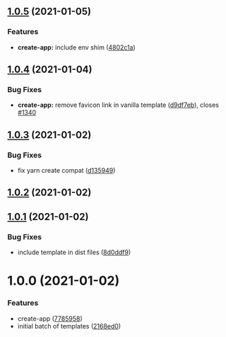## [1.0.5](https://github.com/vitejs/vite/compare/create-app@1.0.4...create-app@1.0.5) (2021-01-05)


### Features

* **create-app:** include env shim ([4802c1a](https://github.com/vitejs/vite/commit/4802c1a56ca79718881fae9466cbb836db8e9453))



## [1.0.4](https://github.com/vitejs/vite/compare/create-app@1.0.3...create-app@1.0.4) (2021-01-04)


### Bug Fixes

* **create-app:** remove favicon link in vanilla template ([d9df7eb](https://github.com/vitejs/vite/commit/d9df7ebc48cd5c04c43830b14504ba391caf37c6)), closes [#1340](https://github.com/vitejs/vite/issues/1340)



## [1.0.3](https://github.com/vitejs/vite/compare/create-app@1.0.2...create-app@1.0.3) (2021-01-02)


### Bug Fixes

* fix yarn create compat ([d135949](https://github.com/vitejs/vite/commit/d135949013ea0e572fe0a7b22bb9306644036c08))



## [1.0.2](https://github.com/vitejs/vite/compare/create-app@1.0.1...create-app@1.0.2) (2021-01-02)



## [1.0.1](https://github.com/vitejs/vite/compare/create-app@1.0.0...create-app@1.0.1) (2021-01-02)


### Bug Fixes

* include template in dist files ([8d0ddf9](https://github.com/vitejs/vite/commit/8d0ddf9f8bdf76b94e31358a3f03955fb4d4e247))



# 1.0.0 (2021-01-02)


### Features

* create-app ([7785958](https://github.com/vitejs/vite/commit/7785958d28316464d2309981d9d0b0ac716da95e))
* initial batch of templates ([2168ed0](https://github.com/vitejs/vite/commit/2168ed0f5019363d71956eabcce60bc31a36d30b))



